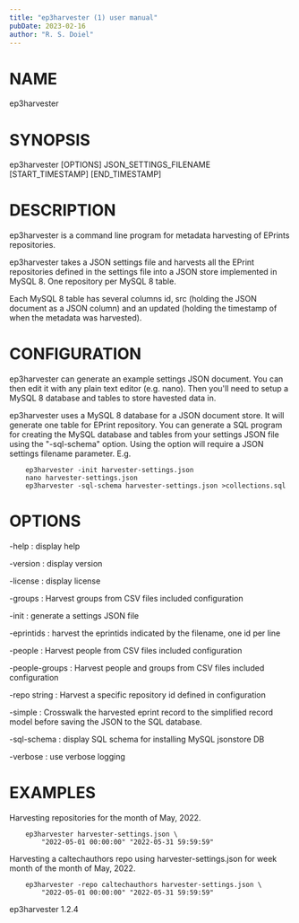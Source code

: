 ```yaml
---
title: "ep3harvester (1) user manual"
pubDate: 2023-02-16
author: "R. S. Doiel"
---
```


# NAME

ep3harvester

# SYNOPSIS

ep3harvester [OPTIONS] JSON_SETTINGS_FILENAME \
           [START_TIMESTAMP] [END_TIMESTAMP]

# DESCRIPTION

ep3harvester is a command line program for metadata harvesting
of EPrints repositories.

ep3harvester takes a JSON settings file and harvests
all the EPrint repositories defined in the settings file
into a JSON store implemented in MySQL 8. One repository per
MySQL 8 table.

Each MySQL 8 table has several columns id, src (holding the JSON
document as a JSON column) and an updated (holding the timestamp
of when the metadata was harvested).

# CONFIGURATION

ep3harvester can generate an example settings JSON document. You
can then edit it with any plain text editor (e.g. nano). Then
you'll need to setup a MySQL 8 database and tables to store
havested data in.

ep3harvester uses a MySQL 8 database for a JSON document store.
It will generate one table for EPrint repository. You can
generate a SQL program for creating the MySQL database and
tables from your settings JSON file using the "-sql-schema"
option. Using the option will require a JSON settings filename
parameter. E.g.

~~~
    ep3harvester -init harvester-settings.json
    nano harvester-settings.json
    ep3harvester -sql-schema harvester-settings.json >collections.sql
~~~

# OPTIONS

-help
: display help

-version
: display version

-license
: display license

-groups
: Harvest groups from CSV files included configuration

-init
: generate a settings JSON file

-eprintids
: harvest the eprintids indicated by the filename, one id per line

-people
: Harvest people from CSV files included configuration

-people-groups
: Harvest people and groups from CSV files included configuration

-repo string
: Harvest a specific repository id defined in configuration

-simple
: Crosswalk the harvested eprint record to the simplified record model
before saving the JSON to the SQL database.

-sql-schema
: display SQL schema for installing MySQL jsonstore DB

-verbose
: use verbose logging

# EXAMPLES

Harvesting repositories for the month of May, 2022.

~~~
    ep3harvester harvester-settings.json \
        "2022-05-01 00:00:00" "2022-05-31 59:59:59"
~~~

Harvesting a caltechauthors repo using harvester-settings.json
for week month of the month of May, 2022.

~~~
	ep3harvester -repo caltechauthors harvester-settings.json \ 
        "2022-05-01 00:00:00" "2022-05-31 59:59:59"
~~~

ep3harvester 1.2.4


